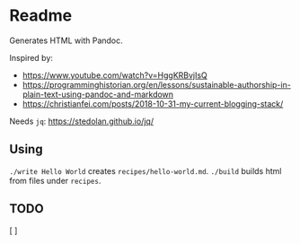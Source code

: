 # Readme

Generates HTML with Pandoc.

Inspired by:

* https://www.youtube.com/watch?v=HggKRBvjIsQ
* https://programminghistorian.org/en/lessons/sustainable-authorship-in-plain-text-using-pandoc-and-markdown
* https://christianfei.com/posts/2018-10-31-my-current-blogging-stack/

Needs `jq`: https://stedolan.github.io/jq/

## Using

`./write Hello World` creates `recipes/hello-world.md`.
`./build` builds html from files under `recipes`.

## TODO

[ ] 

